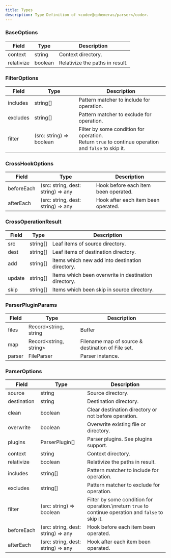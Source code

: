```yaml
---
title: Types
description: Type Definition of <code>@ephemeras/parser</code>.
---
```


### BaseOptions

| Field | Type | Description | 
| ---- | ---- | ---- |
| context | string | Context directory. |
| relativize | boolean | Relativize the paths in result. |

### FilterOptions

| Field | Type | Description | 
| ---- | ---- | ---- |
| includes | string[] | Pattern matcher to include for operation. |
| excludes | string[] | Pattern matcher to exclude for operation. |
| filter | (src: string) => boolean | Filter by some condition for operation.<br>Return `true` to continue operation and `false` to skip it. |

### CrossHookOptions

| Field | Type | Description | 
| ---- | ---- | ---- |
| beforeEach | (src: string, dest: string) => any | Hook before each item been operated. |
| afterEach | (src: string, dest: string) => any | Hook after each item been operated. |

### CrossOperationResult

| Field | Type | Description | 
| ---- | ---- | ---- |
| src | string[] | Leaf items of source directory. |
| dest | string[] | Leaf items of destination directory. |
| add | string[] | Items which new add into destination directory. |
| update | string[] | Items which been overwrite in destination directory. |
| skip | string[] | Items which been skip in source directory. |

### ParserPluginParams
| Field | Type | Description | 
| ---- | ---- | ---- |
| files | Record<string, string | Buffer | null> | File set to operation. |
| map | Record<string, string> | Filename map of source & destination of File set. |
| parser | FileParser | Parser instance. |

### ParserOptions
| Field | Type | Description | 
| ---- | ---- | ---- |
| source | string | Source directory. |
| destination | string | Destination directory. |
| clean | boolean | Clear destination directory or not before operation. |
| overwrite | boolean | Overwrite existing file or directory. |
| plugins | ParserPlugin[] | Parser plugins. See plugins support. |
| context | string | Context directory. |
| relativize | boolean | Relativize the paths in result. |
| includes | string[] | Pattern matcher to include for operation. |
| excludes | string[] | Pattern matcher to exclude for operation. |
| filter | (src: string) => boolean | Filter by some condition for operation.\nreturn `true` to continue operation and `false` to skip it. |
| beforeEach | (src: string, dest: string) => any | Hook before each item been operated. |
| afterEach | (src: string, dest: string) => any | Hook after each item been operated. |